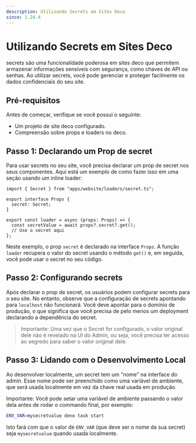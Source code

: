 ```yaml
---
description: Utilizando Secrets em Sites Deco
since: 1.24.4
---
```


# Utilizando Secrets em Sites Deco

secrets são uma funcionalidade poderosa em sites deco que permitem armazenar informações sensíveis com segurança, como chaves de API ou senhas. Ao utilizar secrets, você pode gerenciar e proteger facilmente os dados confidenciais do seu site.

## Pré-requisitos

Antes de começar, verifique se você possui o seguinte:

- Um projeto de site deco configurado.
- Compreensão sobre props e loaders no deco.

## Passo 1: Declarando um Prop de secret

Para usar secrets no seu site, você precisa declarar um prop de secret nos seus componentes. Aqui está um exemplo de como fazer isso em uma seção usando um inline loader:

```tsx
import { Secret } from "apps/website/loaders/secret.ts";

export interface Props {
  secret: Secret;
}

export const loader = async (props: Props) => {
  const secretValue = await props?.secret?.get();
  // Use o secret aqui
};
```

Neste exemplo, o prop `secret` é declarado na interface `Props`. A função `loader` recupera o valor do secret usando o método `get()` e, em seguida, você pode usar o secret no seu código.

## Passo 2: Configurando secrets

Após declarar o prop de secret, os usuários podem configurar secrets para o seu site. No entanto, observe que a configuração de secrets apontando para `localhost` não funcionará. Você deve apontar para o domínio de produção, o que significa que você precisa de pelo menos um deployment declarando a dependência do secret.

> Importante: Uma vez que o Secret for configurado, o valor original dele não é revelado na UI do Admin, ou seja, você precisa ter acesso ao segredo para saber o valor original dele.

## Passo 3: Lidando com o Desenvolvimento Local

Ao desenvolver localmente, um secret tem um "nome" na interface do admin. Esse nome pode ser preenchido como uma variável de ambiente, que será usada localmente em vez da chave real usada em produção.

Importante: Você pode setar uma variável de ambiente passando o valor dela antes de rodar o commando final, por exemplo:

```sh
ENV_VAR=mysecretvalue deno task start
```

Isto fará com que o valor de `ENV_VAR` (que deve ser o nome da sua secret) seja `mysecretvalue` quando usada localmente.
